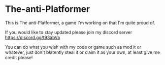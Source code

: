 # The-anti-Platformer
This is The anti-Platformer, a game I'm working on that I'm quite proud of.

If you would like to stay updated please join my discord server https://discord.gg/t93abVa

You can do what you wish with my code or game such as mod it or whatever, just don't blatently steal it or claim it as your own, at least give me credit please!
